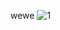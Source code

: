 wewe
![1](https://github.com/abdessamadpas/sendatrack/assets/53188247/12531d13-7317-47d5-af1c-3e7c83779a2f)

